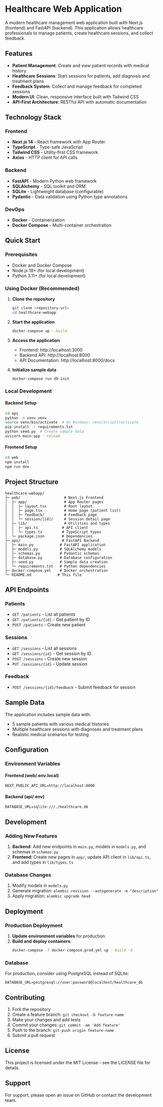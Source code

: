 # Healthcare Web Application

A modern healthcare management web application built with Next.js (frontend) and FastAPI (backend). This application allows healthcare professionals to manage patients, create healthcare sessions, and collect feedback.

## Features

- **Patient Management**: Create and view patient records with medical history
- **Healthcare Sessions**: Start sessions for patients, add diagnosis and treatment plans
- **Feedback System**: Collect and manage feedback for completed sessions
- **Modern UI**: Clean, responsive interface built with Tailwind CSS
- **API-First Architecture**: RESTful API with automatic documentation

## Technology Stack

### Frontend
- **Next.js 14** - React framework with App Router
- **TypeScript** - Type-safe JavaScript
- **Tailwind CSS** - Utility-first CSS framework
- **Axios** - HTTP client for API calls

### Backend
- **FastAPI** - Modern Python web framework
- **SQLAlchemy** - SQL toolkit and ORM
- **SQLite** - Lightweight database (configurable)
- **Pydantic** - Data validation using Python type annotations

### DevOps
- **Docker** - Containerization
- **Docker Compose** - Multi-container orchestration

## Quick Start

### Prerequisites
- Docker and Docker Compose
- Node.js 18+ (for local development)
- Python 3.11+ (for local development)

### Using Docker (Recommended)

1. **Clone the repository**
   ```bash
   git clone <repository-url>
   cd healthcare-webapp
   ```

2. **Start the application**
   ```bash
   docker-compose up --build
   ```

3. **Access the application**
   - Frontend: http://localhost:3000
   - Backend API: http://localhost:8000
   - API Documentation: http://localhost:8000/docs

4. **Initialize sample data**
   ```bash
   docker-compose run db-init
   ```

### Local Development

#### Backend Setup
```bash
cd api
python -m venv venv
source venv/bin/activate  # On Windows: venv\Scripts\activate
pip install -r requirements.txt
python seed.py  # Create sample data
uvicorn main:app --reload
```

#### Frontend Setup
```bash
cd web
npm install
npm run dev
```

## Project Structure

```
healthcare-webapp/
├─ web/                    # Next.js Frontend
│  ├─ app/                 # App Router pages
│  │  ├─ layout.tsx        # Root layout
│  │  ├─ page.tsx          # Home page (patient list)
│  │  ├─ feedback/         # Feedback page
│  │  └─ session/[id]/     # Session detail page
│  ├─ lib/                 # Utilities and types
│  │  ├─ api.ts           # API client
│  │  └─ types.ts         # TypeScript types
│  └─ package.json        # Dependencies
├─ api/                   # FastAPI Backend
│  ├─ main.py            # FastAPI application
│  ├─ models.py          # SQLAlchemy models
│  ├─ schemas.py         # Pydantic schemas
│  ├─ database.py        # Database configuration
│  ├─ seed.py            # Sample data creation
│  └─ requirements.txt   # Python dependencies
├─ docker-compose.yml    # Docker orchestration
└─ README.md            # This file
```

## API Endpoints

### Patients
- `GET /patients` - List all patients
- `GET /patients/{id}` - Get patient by ID
- `POST /patients` - Create new patient

### Sessions
- `GET /sessions` - List all sessions
- `GET /sessions/{id}` - Get session by ID
- `POST /sessions` - Create new session
- `PUT /sessions/{id}` - Update session

### Feedback
- `POST /sessions/{id}/feedback` - Submit feedback for session

## Sample Data

The application includes sample data with:
- 5 sample patients with various medical histories
- Multiple healthcare sessions with diagnoses and treatment plans
- Realistic medical scenarios for testing

## Configuration

### Environment Variables

#### Frontend (web/.env.local)
```env
NEXT_PUBLIC_API_URL=http://localhost:8000
```

#### Backend (api/.env)
```env
DATABASE_URL=sqlite:///./healthcare.db
```

## Development

### Adding New Features

1. **Backend**: Add new endpoints in `main.py`, models in `models.py`, and schemas in `schemas.py`
2. **Frontend**: Create new pages in `app/`, update API client in `lib/api.ts`, and add types in `lib/types.ts`

### Database Changes

1. Modify models in `models.py`
2. Generate migration: `alembic revision --autogenerate -m "description"`
3. Apply migration: `alembic upgrade head`

## Deployment

### Production Deployment

1. **Update environment variables** for production
2. **Build and deploy containers**:
   ```bash
   docker-compose -f docker-compose.prod.yml up --build -d
   ```

### Database

For production, consider using PostgreSQL instead of SQLite:
```env
DATABASE_URL=postgresql://user:password@localhost/healthcare_db
```

## Contributing

1. Fork the repository
2. Create a feature branch: `git checkout -b feature-name`
3. Make your changes and add tests
4. Commit your changes: `git commit -am 'Add feature'`
5. Push to the branch: `git push origin feature-name`
6. Submit a pull request

## License

This project is licensed under the MIT License - see the LICENSE file for details.

## Support

For support, please open an issue on GitHub or contact the development team.
